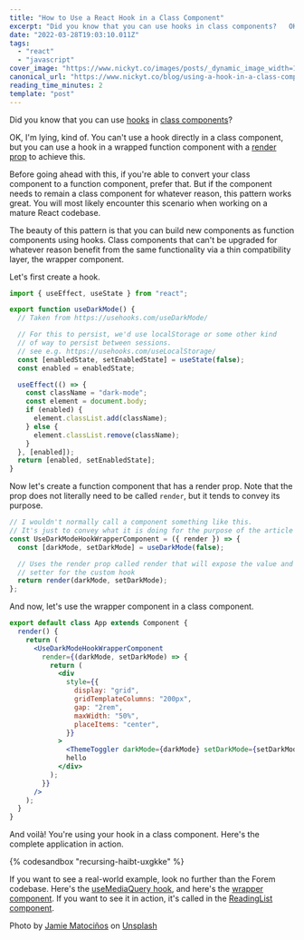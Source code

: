 ```yaml
---
title: "How to Use a React Hook in a Class Component"
excerpt: "Did you know that you can use hooks in class components?   OK, I'm lying, kind of. You can't use a..."
date: "2022-03-28T19:03:10.011Z"
tags:
  - "react"
  - "javascript"
cover_image: "https://www.nickyt.co/images/posts/_dynamic_image_width=1000,height=420,fit=cover,gravity=auto,format=auto_https%3A%2F%2Fdev-to-uploads.s3.amazonaws.com%2Fuploads%2Farticles%2Fh8jx0vy2dbgwqsfpynbu.jpeg"
canonical_url: "https://www.nickyt.co/blog/using-a-hook-in-a-class-component-3eh2/"
reading_time_minutes: 2
template: "post"
---
```


Did you know that you can use [hooks](https://beta.reactjs.org/learn#using-hooks) in [class components](https://reactjs.org/docs/react-component.html)?

OK, I'm lying, kind of. You can't use a hook directly in a class component, but you can use a hook in a wrapped function component with a [render prop](https://reactjs.org/docs/render-props.html) to achieve this.

Before going ahead with this, if you're able to convert your class component to a function component, prefer that. But if the component needs to remain a class component for whatever reason, this pattern works great. You will most likely encounter this scenario when working on a mature React codebase.

The beauty of this pattern is that you can build new components as function components using hooks. Class components that can't be upgraded for whatever reason benefit from the same functionality via a thin compatibility layer, the wrapper component.

Let's first create a hook.

```javascript
import { useEffect, useState } from "react";

export function useDarkMode() {
  // Taken from https://usehooks.com/useDarkMode/

  // For this to persist, we'd use localStorage or some other kind
  // of way to persist between sessions.
  // see e.g. https://usehooks.com/useLocalStorage/
  const [enabledState, setEnabledState] = useState(false);
  const enabled = enabledState;

  useEffect(() => {
    const className = "dark-mode";
    const element = document.body;
    if (enabled) {
      element.classList.add(className);
    } else {
      element.classList.remove(className);
    }
  }, [enabled]);
  return [enabled, setEnabledState];
}
```

Now let's create a function component that has a render prop. Note that the prop does not literally need to be called `render`, but it tends to convey its purpose.

```jsx
// I wouldn't normally call a component something like this.
// It's just to convey what it is doing for the purpose of the article
const UseDarkModeHookWrapperComponent = ({ render }) => {
  const [darkMode, setDarkMode] = useDarkMode(false);

  // Uses the render prop called render that will expose the value and
  // setter for the custom hook
  return render(darkMode, setDarkMode);
};
```

And now, let's use the wrapper component in a class component.

```jsx
export default class App extends Component {
  render() {
    return (
      <UseDarkModeHookWrapperComponent
        render={(darkMode, setDarkMode) => {
          return (
            <div
              style={{
                display: "grid",
                gridTemplateColumns: "200px",
                gap: "2rem",
                maxWidth: "50%",
                placeItems: "center",
              }}
            >
              <ThemeToggler darkMode={darkMode} setDarkMode={setDarkMode} />
              hello
            </div>
          );
        }}
      />
    );
  }
}
```

And voilà! You're using your hook in a class component. Here's the complete application in action.

{% codesandbox "recursing-haibt-uxgkke" %}

If you want to see a real-world example, look no further than the Forem codebase. Here's the [useMediaQuery hook](https://github.com/forem/forem/blob/main/app/javascript/shared/components/useMediaQuery.js), and here's the [wrapper component](https://github.com/forem/forem/blob/main/app/javascript/shared/components/MediaQuery.jsx). If you want to see it in action, it's called in the [ReadingList component](https://github.com/forem/forem/blob/main/app/javascript/readingList/readingList.jsx#L240-L277).

Photo by <a href="https://unsplash.com/@jamievalmat?utm_source=unsplash&utm_medium=referral&utm_content=creditCopyText">Jamie Matociños</a> on <a href="https://unsplash.com/s/photos/hook?utm_source=unsplash&utm_medium=referral&utm_content=creditCopyText">Unsplash</a>
